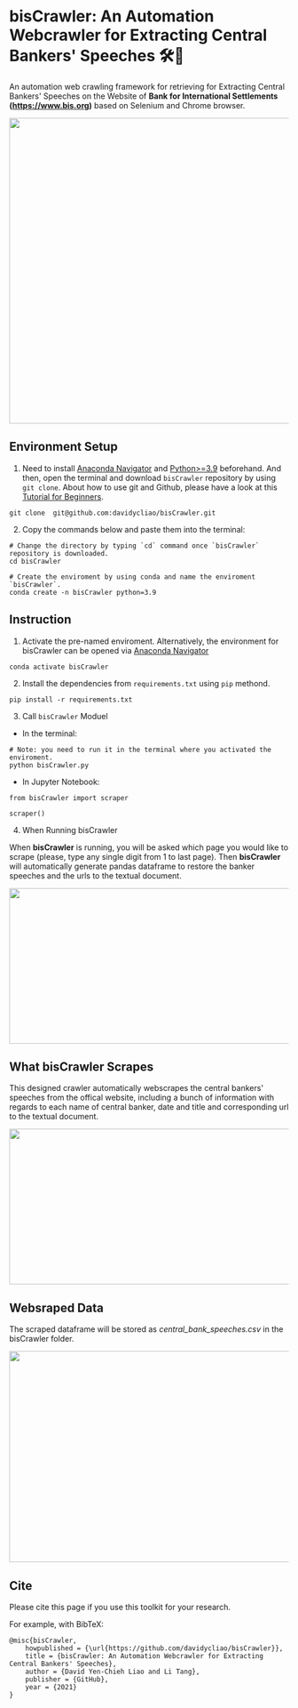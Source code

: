 # bisCrawler: An Automation Webcrawler for Extracting Central Bankers' Speeches 🛠️🧰

An automation web crawling framework for retrieving for Extracting Central Bankers' Speeches on the Website of **Bank for International Settlements (https://www.bis.org)** based on Selenium and Chrome browser.

<p align="center">
  <img width="1000" height="550" src="https://raw.githack.com/davidycliao/bisCrawler/main/images/speech.png" >
</p>



## Environment Setup

1. Need to install [Anaconda Navigator](https://www.anaconda.com/products/individual-b) and [Python>=3.9](https://www.python.org/downloads/release/python-3810/) beforehand. And then, open the terminal and download `bisCrawler` repository by using `git clone`. About how to use git and Github, please have a look at this [Tutorial for Beginners](https://www.youtube.com/watch?v=RvnM6EEwp1I). 

```
git clone  git@github.com:davidycliao/bisCrawler.git
```

2. Copy the commands below and paste them into the terminal:

```
# Change the directory by typing `cd` command once `bisCrawler` repository is downloaded.
cd bisCrawler

# Create the enviroment by using conda and name the enviroment `bisCrawler`.
conda create -n bisCrawler python=3.9
```

## Instruction

1. Activate the pre-named enviroment. Alternatively, the environment for bisCrawler can be opened via [Anaconda Navigator](https://www.anaconda.com/products/individual-b)

```
conda activate bisCrawler 
```

2. Install the dependencies from `requirements.txt` using `pip` methond.

```
pip install -r requirements.txt   
```

3. Call `bisCrawler` Moduel

- In the terminal:
```
# Note: you need to run it in the terminal where you activated the enviroment.
python bisCrawler.py
```

- In Jupyter Notebook:

```
from bisCrawler import scraper 
```

```
scraper()
```

4. When Running bisCrawler

When **bisCrawler** is running, you will be asked which page you would like to scrape (please, type any single digit from 1 to last page). Then **bisCrawler** will automatically generate pandas dataframe to restore the banker speeches and the urls to the textual document.  

<p align="center">
  <img width="900" height="280" src="https://raw.githack.com/davidycliao/bisCrawler/main/images/module.png" >
</p>






## What **bisCrawler** Scrapes
This designed crawler automatically webscrapes  the central bankers' speeches from the offical website, including a bunch of information with regards to each name of central banker, date and title and corresponding url to the textual document. 

<p align="center">
  <img width="900" height="280" src="https://raw.githack.com/davidycliao/bisCrawler/main/images/bank2.png" >
</p>



## Websraped Data

The scraped dataframe will be stored as _central_bank_speeches.csv_ in the bisCrawler folder.  


<p align="center">
  <img width="700" height="380" src="https://raw.githack.com/davidycliao/bisCrawler/main/images/speech_data_frame.png" >
</p>



## Cite

Please cite this page if you use this toolkit for your research.

For example, with BibTeX:
```
@misc{bisCrawler,
    howpublished = {\url{https://github.com/davidycliao/bisCrawler}},
    title = {bisCrawler: An Automation Webcrawler for Extracting Central Bankers' Speeches},
    author = {David Yen-Chieh Liao and Li Tang},
    publisher = {GitHub},
    year = {2021}
}
```


